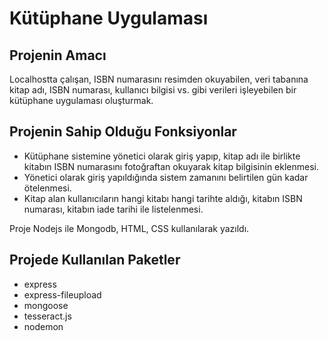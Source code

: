 # Kütüphane Uygulaması

## Projenin Amacı 
Localhostta çalışan, ISBN numarasını resimden okuyabilen, veri tabanına kitap adı, ISBN numarası, kullanıcı bilgisi vs. gibi verileri işleyebilen bir kütüphane uygulaması oluşturmak.

## Projenin Sahip Olduğu Fonksiyonlar
- Kütüphane sistemine yönetici olarak giriş yapıp, kitap adı ile birlikte kitabın ISBN numarasını fotoğraftan okuyarak kitap bilgisinin eklenmesi.
- Yönetici olarak giriş yapıldığında sistem zamanını belirtilen gün kadar ötelenmesi.
- Kitap alan kullanıcıların hangi kitabı hangi tarihte aldığı, kitabın ISBN numarası, kitabın iade tarihi ile listelenmesi.

Proje Nodejs ile Mongodb, HTML, CSS kullanılarak yazıldı.

## Projede Kullanılan Paketler
- express
- express-fileupload
- mongoose
- tesseract.js
- nodemon

